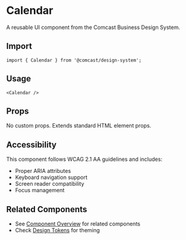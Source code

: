# Calendar

A reusable UI component from the Comcast Business Design System.

## Import

```tsx
import { Calendar } from '@comcast/design-system';
```

## Usage

```tsx
<Calendar />
```

## Props

No custom props. Extends standard HTML element props.
## Accessibility

This component follows WCAG 2.1 AA guidelines and includes:

- Proper ARIA attributes
- Keyboard navigation support
- Screen reader compatibility
- Focus management

## Related Components

- See [Component Overview](/docs/components) for related components
- Check [Design Tokens](/docs/tokens) for theming

